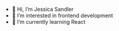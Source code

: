 - 👋 Hi, I’m Jessica Sandler
- 👀 I’m interested in frontend development
- 🌱 I’m currently learning React


<!---
jessand77/jessand77 is a ✨ special ✨ repository because its `README.md` (this file) appears on your GitHub profile.
You can click the Preview link to take a look at your changes.
--->
